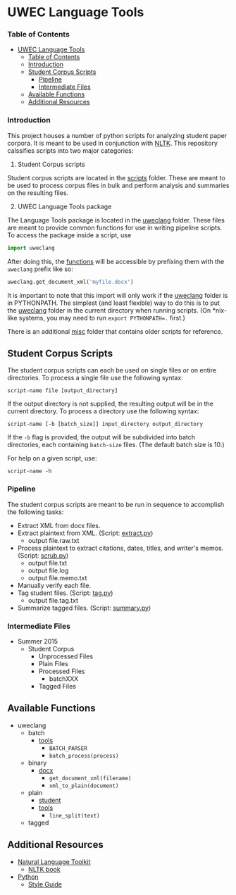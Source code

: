 UWEC Language Tools
===================

### Table of Contents
* [UWEC Language Tools](#uwec-language-tools)
	* [Table of Contents](#table-of-contents)
	* [Introduction](#introduction)
	* [Student Corpus Scripts](#student-corpus-scripts)
		* [Pipeline](#pipeline)
		* [Intermediate Files](#intermediate-files)
	* [Available Functions](#available-functions)
	* [Additional Resources](#additional-resources)

### Introduction

This project houses a number of python scripts for analyzing student paper corpora. It is meant to be used in conjunction with [NLTK][nltk.org]. This repository calssifies scripts into two major categories:

1. Student Corpus scripts

  Student corpus scripts are located in the [scripts](scripts) folder. These are meant to be used to process corpus files in bulk and perform analysis and summaries on the resulting files.

2. UWEC Language Tools package

  The Language Tools package is located in the [uweclang](uweclang) folder. These files are meant to provide common functions for use in writing pipeline scripts. To access the package inside a script, use

  ```python
  import uweclang
  ```

  After doing this, the [functions](#available-functions) will be accessible by prefixing them with the `uweclang` prefix like so:

  ```python
  uweclang.get_document_xml('myfile.docx')
  ```

  It is important to note that this import will only work if the [uweclang](uweclang) folder is in PYTHONPATH. The simplest (and least flexible) way to do this is to put the [uweclang](uweclang) folder in the current directory when running scripts. (On *nix-like systems, you may need to run `export PYTHONPATH=.` first.)

There is an additional [misc](scripts/misc) folder that contains older scripts for reference.


Student Corpus Scripts
----------------------

The student corpus scripts can each be used on single files or on entire directories. To process a single file use the following syntax:

	script-name file [output_directory]

If the output directory is not supplied, the resulting output will be in the current directory. To process a directory use the following syntax:

	script-name [-b [batch_size]] input_directory output_directory

If the `-b` flag is provided, the output will be subdivided into batch directories, each containing `batch-size` files. (The default batch size is 10.)

For help on a given script, use:

    script-name -h

### Pipeline

The student corpus scripts are meant to be run in sequence to accomplish the following tasks:

* Extract XML from docx files.
* Extract plaintext from XML. (Script: [extract.py](scripts/extract.py))
  - output file.raw.txt
* Process plaintext to extract citations, dates, titles, and writer's memos. (Script: [scrub.py](scripts/scrub.py))
  - output file.txt
  - output file.log
  - output file.memo.txt
* Manually verify each file.
* Tag student files. (Script: [tag.py](scripts/tag.py))
  - output file.tag.txt
* Summarize tagged files. (Script: [summary.py](scripts/summary.py))

### Intermediate Files



* Summer 2015
  + Student Corpus
    * Unprocessed Files
    * Plain Files
    * Processed Files
      - batchXXX
    * Tagged Files

Available Functions
-----------------------------

* uweclang
  + batch
    * [tools](uweclang/batch/tools.py)
      - `BATCH_PARSER`
      - `batch_process(process)`
  + binary
    * [docx](uweclang/binary/docx.py)
      - `get_document_xml(filename)`
      - `xml_to_plain(document)`
  + plain
    * [student](uweclang/plain/student.py)
    * [tools](uweclang/plain/tools.py)
      - `line_split(text)`
  + tagged


Additional Resources
--------------------

* [Natural Language Toolkit][nltk.org]
  - [NLTK book](http://www.nltk.org/book/)
* [Python](https://www.python.org/)
  - [Style Guide](https://www.python.org/dev/peps/pep-0008/)

[nltk.org]: http://www.nltk.org/